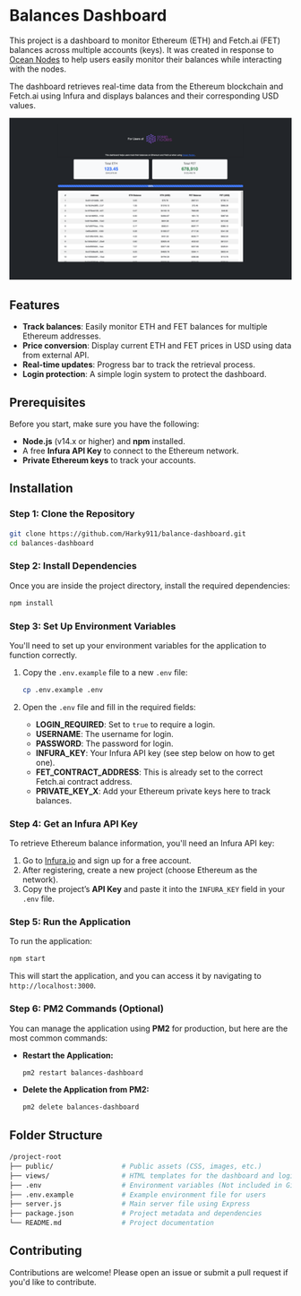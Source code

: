 
# Balances Dashboard

This project is a dashboard to monitor Ethereum (ETH) and Fetch.ai (FET) balances across multiple accounts (keys). It was created in response to [Ocean Nodes](https://github.com/oceanprotocol/ocean-node) to help users easily monitor their balances while interacting with the nodes. 

The dashboard retrieves real-time data from the Ethereum blockchain and Fetch.ai using Infura and displays balances and their corresponding USD values.


![Demo Image](./demo.png)

## Features

- **Track balances**: Easily monitor ETH and FET balances for multiple Ethereum addresses.
- **Price conversion**: Display current ETH and FET prices in USD using data from external API.
- **Real-time updates**: Progress bar to track the retrieval process.
- **Login protection**: A simple login system to protect the dashboard.

## Prerequisites

Before you start, make sure you have the following:

- **Node.js** (v14.x or higher) and **npm** installed.
- A free **Infura API Key** to connect to the Ethereum network.
- **Private Ethereum keys** to track your accounts.

## Installation

### Step 1: Clone the Repository

```bash
git clone https://github.com/Harky911/balance-dashboard.git
cd balances-dashboard
```

### Step 2: Install Dependencies

Once you are inside the project directory, install the required dependencies:

```bash
npm install
```

### Step 3: Set Up Environment Variables

You'll need to set up your environment variables for the application to function correctly.

1. Copy the `.env.example` file to a new `.env` file:

    ```bash
    cp .env.example .env
    ```

2. Open the `.env` file and fill in the required fields:

    - **LOGIN_REQUIRED**: Set to `true` to require a login.
    - **USERNAME**: The username for login.
    - **PASSWORD**: The password for login.
    - **INFURA_KEY**: Your Infura API key (see step below on how to get one).
    - **FET_CONTRACT_ADDRESS**: This is already set to the correct Fetch.ai contract address.
    - **PRIVATE_KEY_X**: Add your Ethereum private keys here to track balances.

### Step 4: Get an Infura API Key

To retrieve Ethereum balance information, you'll need an Infura API key:

1. Go to [Infura.io](https://infura.io) and sign up for a free account.
2. After registering, create a new project (choose Ethereum as the network).
3. Copy the project’s **API Key** and paste it into the `INFURA_KEY` field in your `.env` file.

### Step 5: Run the Application

To run the application:

```bash
npm start
```

This will start the application, and you can access it by navigating to `http://localhost:3000`.

### Step 6: PM2 Commands (Optional)

You can manage the application using **PM2** for production, but here are the most common commands:

- **Restart the Application:**

    ```bash
    pm2 restart balances-dashboard
    ```

- **Delete the Application from PM2:**

    ```bash
    pm2 delete balances-dashboard
    ```

## Folder Structure

```bash
/project-root
├── public/                 # Public assets (CSS, images, etc.)
├── views/                  # HTML templates for the dashboard and login page
├── .env                    # Environment variables (Not included in GitHub)
├── .env.example            # Example environment file for users
├── server.js               # Main server file using Express
├── package.json            # Project metadata and dependencies
└── README.md               # Project documentation
```

## Contributing

Contributions are welcome! Please open an issue or submit a pull request if you'd like to contribute.
